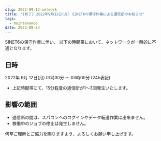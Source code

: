 ```yaml
---
slug: 2022-09-12-network
title: "(終了) 2022年9月12日(月) SINET6の保守作業による通信断のお知らせ"
tags:
  - maintenance
date: 2022-08-23
---
```




SINET6の保守作業に伴い、 以下の時間帯において、ネットワークが一時的に不通となります。

<!-- truncate -->

## 日時

2022年 9月 12日(月) 01時30分 ～ 03時00分 (24h表記)
- 上記時間帯にて、15分程度の通信断が1〜3回発生いたします。

## 影響の範囲
- 通信断の間は、スパコンへのログインやデータ転送作業は出来ません。
- 稼働中のジョブの停止は発生しません。

何卒ご理解とご協力を賜りますよう、よろしくお願い申し上げます。
